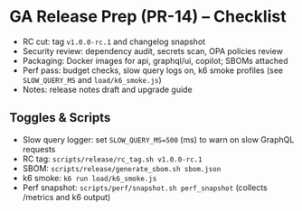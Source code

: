 # GA Release Prep (PR-14) – Checklist

- RC cut: tag `v1.0.0-rc.1` and changelog snapshot
- Security review: dependency audit, secrets scan, OPA policies review
- Packaging: Docker images for api, graphql/ui, copilot; SBOMs attached
- Perf pass: budget checks, slow query logs on, k6 smoke profiles (see `SLOW_QUERY_MS` and `load/k6_smoke.js`)
- Notes: release notes draft and upgrade guide

## Toggles & Scripts
- Slow query logger: set `SLOW_QUERY_MS=500` (ms) to warn on slow GraphQL requests
- RC tag: `scripts/release/rc_tag.sh v1.0.0-rc.1`
- SBOM: `scripts/release/generate_sbom.sh sbom.json`
- k6 smoke: `k6 run load/k6_smoke.js`
- Perf snapshot: `scripts/perf/snapshot.sh perf_snapshot` (collects /metrics and k6 output)
